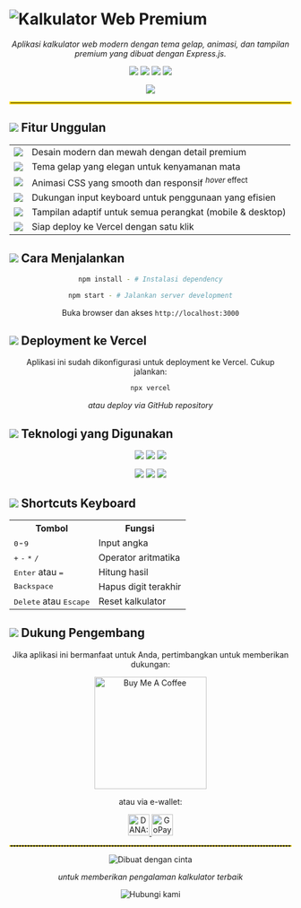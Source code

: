 # <img src="https://img.shields.io/badge/-%E2%9C%A8%20KALKULATOR%20WEB%20PREMIUM%20%E2%9C%A8-222?style=for-the-badge&labelColor=gold" alt="Kalkulator Web Premium"/>

<div align="center">
  <p><i>Aplikasi kalkulator web modern dengan tema gelap, animasi, dan tampilan premium yang dibuat dengan Express.js.</i></p>
  <img src="https://img.shields.io/badge/Express.js-000000?style=flat-square&logo=express&logoColor=white"/>
  <img src="https://img.shields.io/badge/EJS-B4CA65?style=flat-square&logo=ejs&logoColor=white"/>
  <img src="https://img.shields.io/badge/CSS3-1572B6?style=flat-square&logo=css3&logoColor=white"/>
  <img src="https://img.shields.io/badge/JavaScript-F7DF1E?style=flat-square&logo=javascript&logoColor=black"/>
</div>

<p align="center">
  <img src="https://img.shields.io/badge/-%E2%AD%90%20Star%20Bila%20Bermanfaat-yellow?style=flat-square" />
</p>

<hr style="border: 2px solid gold"/>

## <img src="https://img.shields.io/badge/-%E2%9C%A8-gold?style=flat-square"/> Fitur Unggulan

<div align="center">
  <table>
    <tr>
      <td><img src="https://img.shields.io/badge/-Premium-gold?style=flat-square"/></td>
      <td>Desain modern dan mewah dengan detail premium</td>
    </tr>
    <tr>
      <td><img src="https://img.shields.io/badge/-Dark%20Mode-1a1a1a?style=flat-square"/></td>
      <td>Tema gelap yang elegan untuk kenyamanan mata</td>
    </tr>
    <tr>
      <td><img src="https://img.shields.io/badge/-Animations-blueviolet?style=flat-square"/></td>
      <td>Animasi CSS yang smooth dan responsif <sup><i>hover</i> effect</sup></td>
    </tr>
    <tr>
      <td><img src="https://img.shields.io/badge/-Keyboard-blue?style=flat-square"/></td>
      <td>Dukungan input keyboard untuk penggunaan yang efisien</td>
    </tr>
    <tr>
      <td><img src="https://img.shields.io/badge/-Responsive-green?style=flat-square"/></td>
      <td>Tampilan adaptif untuk semua perangkat (mobile & desktop)</td>
    </tr>
    <tr>
      <td><img src="https://img.shields.io/badge/-Vercel-black?style=flat-square"/></td>
      <td>Siap deploy ke Vercel dengan satu klik</td>
    </tr>
  </table>
</div>

## <img src="https://img.shields.io/badge/-%F0%9F%9A%80-blue?style=flat-square"/> Cara Menjalankan

<div align="center">
  
  ```bash
npm install - # Instalasi dependency
  ```
  ```bash
npm start - # Jalankan server development
  ```
  
  <p>Buka browser dan akses <code>http://localhost:3000</code></p>
</div>

## <img src="https://img.shields.io/badge/-%F0%9F%8C%90-black?style=flat-square"/> Deployment ke Vercel

<div align="center">
  <p>Aplikasi ini sudah dikonfigurasi untuk deployment ke Vercel. Cukup jalankan:</p>
  
  ```bash
  npx vercel
  ```
  
  <p><i>atau deploy via GitHub repository</i></p>
</div>

## <img src="https://img.shields.io/badge/-%F0%9F%94%A7-gray?style=flat-square"/> Teknologi yang Digunakan

<div align="center">
  <p>
    <img src="https://img.shields.io/badge/-Express.js-white?style=for-the-badge&logo=express&logoColor=black"/> 
    <img src="https://img.shields.io/badge/-EJS-green?style=for-the-badge&logo=ejs&logoColor=white"/> 
    <img src="https://img.shields.io/badge/-CSS3-blue?style=for-the-badge&logo=css3&logoColor=white"/> 
  </p>
  <p>
    <img src="https://img.shields.io/badge/-JavaScript%20ES6+-yellow?style=for-the-badge&logo=javascript&logoColor=black"/> 
    <img src="https://img.shields.io/badge/-Font%20Awesome-528DD7?style=for-the-badge&logo=fontawesome&logoColor=white"/> 
    <img src="https://img.shields.io/badge/-Google%20Fonts-red?style=for-the-badge&logo=googlefonts&logoColor=white"/>
  </p>
</div>

## <img src="https://img.shields.io/badge/-%E2%8C%A8%EF%B8%8F-purple?style=flat-square"/> Shortcuts Keyboard

<div align="center">
  <table>
    <tr>
      <th>Tombol</th>
      <th>Fungsi</th>
    </tr>
    <tr>
      <td><kbd>0</kbd>-<kbd>9</kbd></td>
      <td>Input angka</td>
    </tr>
    <tr>
      <td><kbd>+</kbd> <kbd>-</kbd> <kbd>*</kbd> <kbd>/</kbd></td>
      <td>Operator aritmatika</td>
    </tr>
    <tr>
      <td><kbd>Enter</kbd> atau <kbd>=</kbd></td>
      <td>Hitung hasil</td>
    </tr>
    <tr>
      <td><kbd>Backspace</kbd></td>
      <td>Hapus digit terakhir</td>
    </tr>
    <tr>
      <td><kbd>Delete</kbd> atau <kbd>Escape</kbd></td>
      <td>Reset kalkulator</td>
    </tr>
  </table>
</div>

## <img src="https://img.shields.io/badge/-%F0%9F%92%96-pink?style=flat-square"/> Dukung Pengembang

<div align="center">
  <p>Jika aplikasi ini bermanfaat untuk Anda, pertimbangkan untuk memberikan dukungan:</p>
  
  <a href="https://www.buymeacoffee.com/username" target="_blank">
    <img src="https://cdn.buymeacoffee.com/buttons/v2/default-yellow.png" alt="Buy Me A Coffee" width="200">
  </a>
  
  <p>atau via e-wallet:</p>
  
  <p>
    <a href="#" target="_blank">
      <img src="https://img.shields.io/badge/-DANA-0065F2?style=for-the-badge&logo=data:image/svg+xml;base64,PHN2ZyB4bWxucz0iaHR0cDovL3d3dy53My5vcmcvMjAwMC9zdmciIHZpZXdCb3g9IjAgMCAyNCAyNCI+PHBhdGggZmlsbD0id2hpdGUiIGQ9Ik0xMiwyQzYuNDggMiAyIDYuNDggMiAxMnM0LjQ4IDEwIDEwIDEwIDEwLTQuNDggMTAtMTBTMTcuNTIgMiAxMiAyek0xMiA1YzEuNjYgMCAzIDEuMzQgMyAzcy0xLjM0IDMtMyAzLTMtMS4zNC0zLTMgMS4zNC0zIDMtM3ptMCA5YTUuOTkgNS45OSAwIDAgMSAtNS4yNSAtMy4wOGMuOTYgLTEuODIgMi44OCAtMyA1LjIgLTNzNC4yNyAxLjE4IDUuMiAzQTUuOTkgNS45OSAwIDAgMSAxMiAxNHoiPjwvcGF0aD48L3N2Zz4=" alt="DANA: username" height="38">
    </a>
    <a href="#" target="_blank">
      <img src="https://img.shields.io/badge/-GOPAY-01C35C?style=for-the-badge&logo=data:image/svg+xml;base64,PHN2ZyB4bWxucz0iaHR0cDovL3d3dy53My5vcmcvMjAwMC9zdmciIHZpZXdCb3g9IjAgMCAyNCAyNCI+PHBhdGggZmlsbD0id2hpdGUiIGQ9Ik0xMiAyQzYuNDggMiAyIDYuNDggMiAxMnM0LjQ4IDEwIDEwIDEwIDEwLTQuNDggMTAtMTBTMTcuNTIgMiAxMiAyek0xMiA1YzEuNjYgMCAzIDEuMzQgMyAzcy0xLjM0IDMtMyAzLTMtMS4zNC0zLTMgMS4zNC0zIDMtM3ptMCA5YTUuOTkgNS45OSAwIDAgMSAtNS4yNSAtMy4wOGMuOTYgLTEuODIgMi44OCAtMyA1LjIgLTNzNC4yNyAxLjE4IDUuMiAzQTUuOTkgNS45OSAwIDAgMSAxMiAxNHoiPjwvcGF0aD48L3N2Zz4=" alt="GoPay: username" height="38">
    </a>
  </p>
</div>

<hr style="border: 1px dashed gold"/>

<div align="center">
  <p>
    <img src="https://img.shields.io/badge/-%E2%9D%A4%EF%B8%8F%20Dibuat%20dengan%20cinta%20%E2%9D%A4%EF%B8%8F-ff69b4?style=for-the-badge" alt="Dibuat dengan cinta"/>
  </p>
  <p><i>untuk memberikan pengalaman kalkulator terbaik</i></p>
  <p>
    <img src="https://img.shields.io/badge/-%F0%9F%93%A2%20Terhubung%20dengan%20kami%20-blueviolet?style=flat-square" alt="Hubungi kami"/>
  </p>
</div>

